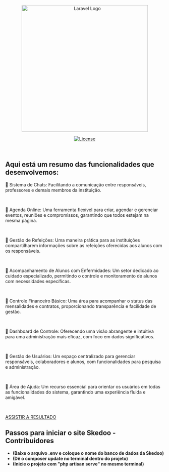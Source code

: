 <p align="center"><a href="https://laravel.com" target="_blank"><img src="https://raw.githubusercontent.com/laravel/art/master/logo-lockup/5%20SVG/2%20CMYK/1%20Full%20Color/laravel-logolockup-cmyk-red.svg" width="400" alt="Laravel Logo"></a></p>

<p align="center">
<a href="https://packagist.org/packages/laravel/framework"><img src="https://img.shields.io/packagist/l/laravel/framework" alt="License"></a>
</p><br>


 <h2>Aqui está um resumo das funcionalidades que desenvolvemos: </h2>
 
<p>🔹 Sistema de Chats: Facilitando a comunicação entre responsáveis, professores e demais membros da instituição.</p><br>
<p>🔹 Agenda Online: Uma ferramenta flexível para criar, agendar e gerenciar eventos, reuniões e compromissos, garantindo que todos estejam na mesma página.</p><br>
<p>🔹 Gestão de Refeições: Uma maneira prática para as instituições compartilharem informações sobre as refeições oferecidas aos alunos com os responsáveis.</p><br>
<p>🔹 Acompanhamento de Alunos com Enfermidades: Um setor dedicado ao cuidado especializado, permitindo o controle e monitoramento de alunos com necessidades específicas.</p><br>
<p>🔹 Controle Financeiro Básico: Uma área para acompanhar o status das mensalidades e contratos, proporcionando transparência e facilidade de gestão.</p><br>
<p>🔹 Dashboard de Controle: Oferecendo uma visão abrangente e intuitiva para uma administração mais eficaz, com foco em dados significativos.</p><br>
<p>🔹 Gestão de Usuários: Um espaço centralizado para gerenciar responsáveis, colaboradores e alunos, com funcionalidades para pesquisa e administração.</p><br>
<p>🔹 Área de Ajuda: Um recurso essencial para orientar os usuários em todas as funcionalidades do sistema, garantindo uma experiência fluida e amigável.</p><br>


[ASSISTIR A RESULTADO](https://drive.google.com/file/d/1DBAYkA6wOqeF2GK76amZQlqKPr2QMNnD/view?usp=sharing)


## Passos para iniciar o site Skedoo - Contribuidores

- **(Baixe o arquivo .env e coloque o nome do banco de dados da Skedoo)**
- **(Dê o composer update no terminal dentro do projeto)**
- **(Inicie o projeto com "php artisan serve" no mesmo terminal)**
